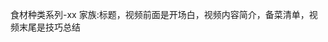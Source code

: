 <!--
 * @Author: vigne 1186963387@qq.com
 * @Date: 2023-09-26 15:23:41
 * @LastEditors: vigne 1186963387@qq.com
 * @LastEditTime: 2023-09-26 15:34:15
 * @FilePath: /cooking-menu/src/views/others/mockData/ingredientsTypes/readme.md
 * @Description:
 *
 * Copyright (c) 2023 by ${git_name_email}, All Rights Reserved.
-->

食材种类系列-xx 家族:标题，视频前面是开场白，视频内容简介，备菜清单，视频末尾是技巧总结
